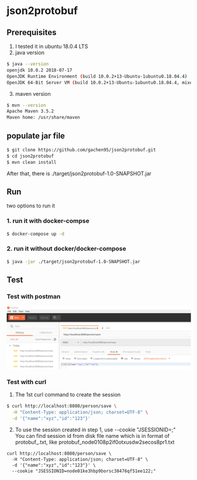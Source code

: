 # json2protobuf

## Prerequisites
1. I tested it in ubuntu 18.0.4 LTS
2. java version
  ```sh
  $ java --version
  openjdk 10.0.2 2018-07-17
  OpenJDK Runtime Environment (build 10.0.2+13-Ubuntu-1ubuntu0.18.04.4)
  OpenJDK 64-Bit Server VM (build 10.0.2+13-Ubuntu-1ubuntu0.18.04.4, mixed mode)
  ```
3. maven version
  ```sh
  $ mvn --version
  Apache Maven 3.5.2
  Maven home: /usr/share/maven
  ```

## populate jar file
```sh
$ git clone https://github.com/gachen95/json2protobuf.git
$ cd json2protobuf
$ mvn clean install
```
After that, there is ./target/json2protobuf-1.0-SNAPSHOT.jar

## Run

two options to run it
### 1. run it with docker-compse

```sh
$ docker-compose up -d
```

### 2. run it without docker/docker-compose
```sh
$ java -jar ./target/json2protobuf-1.0-SNAPSHOT.jar
```

## Test

### Test with postman
![postman](2019-01-30_14-22-35.png)

### Test with curl 

1. The 1st curl command to create the session
```sh
$ curl http://localhost:8080/person/save \
  -H "Content-Type: application/json; charset=UTF-8" \
  -d '{"name":"xyz","id":"123"}' 
```

2. To use the session created in step 1, use --cookie "JSESSIONID=<session id>;"  
   You can find session id from disk file name which is in format of protobuf_<session id>.txt, like protobuf_node0108p2if0otxusdw2secos8pr1.txt

```
curl http://localhost:8080/person/save \
  -H "Content-Type: application/json; charset=UTF-8" \
  -d '{"name":"xyz","id":"123"}' \
  --cookie "JSESSIONID=node01ke3hbp9borsc38476qf51ee122;"
```
